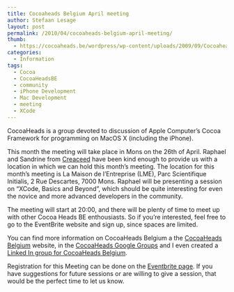 ```yaml
---
title: Cocoaheads Belgium April meeting
author: Stefaan Lesage
layout: post
permalink: /2010/04/cocoaheads-belgium-april-meeting/
thumb:
  - https://cocoaheads.be/wordpress/wp-content/uploads/2009/09/CocoaheadsBE.png
categories:
  - Information
tags:
  - Cocoa
  - CocoaHeadsBE
  - community
  - iPhone Development
  - Mac Development
  - meeting
  - XCode
---
```

CocoaHeads is a group devoted to discussion of Apple Computer&#8217;s Cocoa Framework for programming on MacOS X (including the iPhone). 

This month the meeting will take place in Mons on the 26th of April. Raphael and Sandrine from [Creaceed][1] have been kind enough to provide us with a location in which we can hold this month&#8217;s meeting. The location for this month&#8217;s meeting is La Maison de l&#8217;Entreprise (LME), Parc Scientifique Initialis, 2 Rue Descartes, 7000 Mons. Raphael will be presenting a session on &#8220;XCode, Basics and Beyond&#8221;, which should be quite interesting for even the novice and more advanced developers in the community.

The meeting will start at 20:00, and there will be plenty of time to meet up with other Cocoa Heads BE enthousiasts. So if you&#8217;re interested, feel free to go to the EventBrite website and sign up, since spaces are limited.

You can find more information on CocoaHeads Belgium a the [CocoaHeads Belgium][2] website, in the [CocoaHeads Google Groups][3] and I even created a [Linked In group for CocoaHeads Belgium][4].

Registration for this Meeting can be done on the [Eventbrite page][5]. If you have suggestions for future sessions or are willing to give a session, that would be the perfect time to let us know.

 [1]: http://creaceed.com/ "Creaceed"
 [2]: http://bit.ly/65IVVW "CocoaHeads Belgium"
 [3]: http://groups.google.com/group/cocoaheadsbe
 [4]: http://www.linkedin.com/groups?gid=2342382&trk=hb_side_g
 [5]: http://bit.ly/dCxmVI